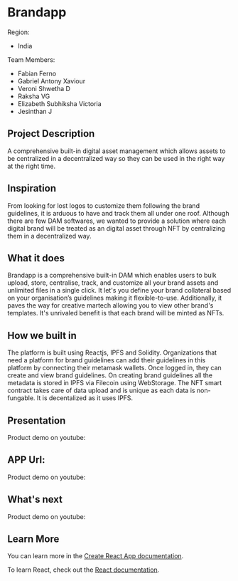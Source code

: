 # Brandapp

Region:
* India

Team Members:
* Fabian Ferno
* Gabriel Antony Xaviour
* Veroni Shwetha D
* Raksha VG
* Elizabeth Subhiksha Victoria
* Jesinthan J

## Project Description
A comprehensive built-in digital asset management which allows assets to be centralized in a decentralized way so they can be used in the right way at the right time.

## Inspiration
From looking for lost logos to customize them following the brand guidelines, it is arduous to have and track them all under one roof. Although there are few DAM softwares, we wanted to provide a solution where each digital brand will be treated as an digital asset through NFT by centralizing them in a decentralized way.


## What it does
Brandapp is a comprehensive built-in DAM which enables users to bulk upload, store, centralise, track, and customize all your brand assets and unlimited files in a single click. It let's you define your brand collateral based on your organisation’s guidelines making it flexible-to-use. Additionally, it paves the way for creative martech allowing you to view other brand's templates. 
It's unrivaled benefit is that each brand will be minted as NFTs. 


## How we built in
The platform is built using Reactjs, IPFS and Solidity. Organizations that need a platform for brand guidelines can add their guidelines in this platform by connecting their metamask wallets. Once logged in, they can create and view brand guidelines. On creating brand guidelines all the  metadata is stored in IPFS via Filecoin using WebStorage. The NFT smart contract takes care of data upload and is unique as each data is non-fungable. It is decentalized as it uses IPFS. 


## Presentation
Product demo on youtube:

## APP Url:
Product demo on youtube:

## What's next
Product demo on youtube:


## Learn More

You can learn more in the [Create React App documentation](https://facebook.github.io/create-react-app/docs/getting-started).

To learn React, check out the [React documentation](https://reactjs.org/).
